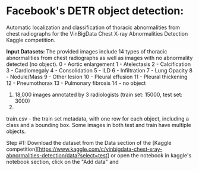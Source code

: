# Facebook's DETR object detection: 
Automatic localization and classification of thoracic abnormalities from chest radiographs for the VinBigData Chest X-ray Abnormalities Detection Kaggle competition. 

<b> Input Datasets: </b>
The provided images include 14 types of thoracic abnormalities from chest radiographs as well as images with no abnormality detected (no object). 
0 - Aortic enlargement
1 - Atelectasis
2 - Calcification
3 - Cardiomegaly
4 - Consolidation
5 - ILD
6 - Infiltration
7 - Lung Opacity
8 - Nodule/Mass
9 - Other lesion
10 - Pleural effusion
11 - Pleural thickening
12 - Pneumothorax
13 - Pulmonary fibrosis
14 - no object 



1) 18,000 images annotated by 3 radiologists (train set: 15000, test set: 3000) 
2) 

train.csv - the train set metadata, with one row for each object, including a class and a bounding box. Some images in both test and train have multiple objects.



Step #1: 
Download the dataset from the Data section of the [Kaggle competition][https://www.kaggle.com/c/vinbigdata-chest-xray-abnormalities-detection/data?select=test] or open the notebook in kaggle's notebook section, click on the "Add data" and 
